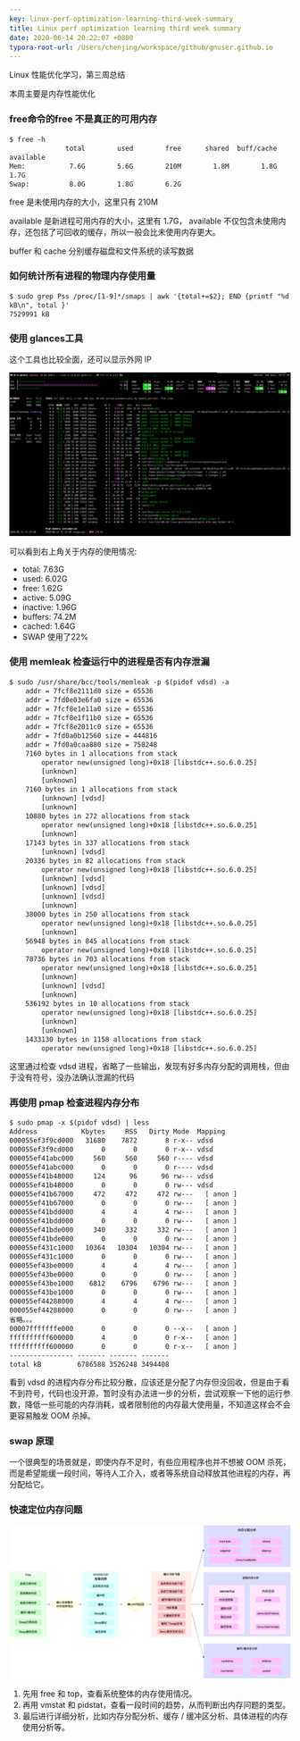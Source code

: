 ```yaml
---
key: linux-perf-optimization-learning-third-week-summary
title: Linux perf optimization learning third week summary
date: 2020-06-14 20:22:07 +0800
typora-root-url: /Users/chenjing/workspace/github/gnuser.github.io
---
```


Linux 性能优化学习，第三周总结

本周主要是内存性能优化

<!--more-->

### free命令的free 不是真正的可用内存

```shell
$ free -h
              total        used        free      shared  buff/cache   available
Mem:           7.6G        5.6G        210M        1.8M        1.8G        1.7G
Swap:          8.0G        1.8G        6.2G
```

free 是未使用内存的大小，这里只有 210M

available 是新进程可用内存的大小，这里有 1.7G， available 不仅包含未使用内存，还包括了可回收的缓存，所以一般会比未使用内存更大。

buffer 和 cache 分别缓存磁盘和文件系统的读写数据

### 如何统计所有进程的物理内存使用量

```shell
$ sudo grep Pss /proc/[1-9]*/smaps | awk '{total+=$2}; END {printf "%d kB\n", total }'
7529991 kB
```



### 使用 glances工具

这个工具也比较全面，还可以显示外网 IP

![image-20200614213020605](/../../../../../../../media/2020-06-14-linux-perf-optimization-learning-third-week-summary/image-20200614213020605.png)

可以看到右上角关于内存的使用情况: 

- total: 7.63G
- used: 6.02G
- free: 1.62G
- active: 5.09G
- inactive: 1.96G
- buffers: 74.2M
- cached: 1.64G
- SWAP 使用了22%

### 使用 memleak 检查运行中的进程是否有内存泄漏

```shell
$ sudo /usr/share/bcc/tools/memleak -p $(pidof vdsd) -a
	addr = 7fcf8e2111d0 size = 65536
	addr = 7fd0e03e6fa0 size = 65536
	addr = 7fcf8e1e11a0 size = 65536
	addr = 7fcf8e1f11b0 size = 65536
	addr = 7fcf8e2011c0 size = 65536
	addr = 7fd0a0b12560 size = 444816
	addr = 7fd0a0caa880 size = 758248
	7160 bytes in 1 allocations from stack
		operator new(unsigned long)+0x18 [libstdc++.so.6.0.25]
		[unknown]
		[unknown]
	7160 bytes in 1 allocations from stack
		[unknown] [vdsd]
		[unknown]
	10880 bytes in 272 allocations from stack
		operator new(unsigned long)+0x18 [libstdc++.so.6.0.25]
		[unknown]
	17143 bytes in 337 allocations from stack
		[unknown] [vdsd]
	20336 bytes in 82 allocations from stack
		operator new(unsigned long)+0x18 [libstdc++.so.6.0.25]
		[unknown] [vdsd]
		[unknown] [vdsd]
		[unknown] [vdsd]
		[unknown]
	38000 bytes in 250 allocations from stack
		operator new(unsigned long)+0x18 [libstdc++.so.6.0.25]
		[unknown]
	56948 bytes in 845 allocations from stack
		operator new(unsigned long)+0x18 [libstdc++.so.6.0.25]
	78736 bytes in 703 allocations from stack
		operator new(unsigned long)+0x18 [libstdc++.so.6.0.25]
		[unknown]
		[unknown] [vdsd]
		[unknown]
	536192 bytes in 10 allocations from stack
		operator new(unsigned long)+0x18 [libstdc++.so.6.0.25]
		[unknown]
		[unknown]
	1433130 bytes in 1158 allocations from stack
		operator new(unsigned long)+0x18 [libstdc++.so.6.0.25]
```

这里通过检查 vdsd 进程，省略了一些输出，发现有好多内存分配的调用栈，但由于没有符号，没办法确认泄漏的代码

### 再使用 pmap 检查进程内存分布

```shell
$ sudo pmap -x $(pidof vdsd) | less
Address           Kbytes     RSS   Dirty Mode  Mapping
000055ef3f9cd000   31680    7872       8 r-x-- vdsd
000055ef3f9cd000       0       0       0 r-x-- vdsd
000055ef41abc000     560     560     560 r---- vdsd
000055ef41abc000       0       0       0 r---- vdsd
000055ef41b48000     124      96      96 rw--- vdsd
000055ef41b48000       0       0       0 rw--- vdsd
000055ef41b67000     472     472     472 rw---   [ anon ]
000055ef41b67000       0       0       0 rw---   [ anon ]
000055ef41bdd000       4       4       4 rw---   [ anon ]
000055ef41bdd000       0       0       0 rw---   [ anon ]
000055ef41bde000     340     332     332 rw---   [ anon ]
000055ef41bde000       0       0       0 rw---   [ anon ]
000055ef431c1000   10364   10304   10304 rw---   [ anon ]
000055ef431c1000       0       0       0 rw---   [ anon ]
000055ef43be0000       4       4       4 rw---   [ anon ]
000055ef43be0000       0       0       0 rw---   [ anon ]
000055ef43be1000    6812    6796    6796 rw---   [ anon ]
000055ef43be1000       0       0       0 rw---   [ anon ]
000055ef44288000       4       4       4 rw---   [ anon ]
000055ef44288000       0       0       0 rw---   [ anon ]
省略。。。
00007fffffffe000       0       0       0 --x--   [ anon ]
ffffffffff600000       4       0       0 r-x--   [ anon ]
ffffffffff600000       0       0       0 r-x--   [ anon ]
---------------- ------- ------- -------
total kB         6786588 3526248 3494408

```

看到 vdsd 的进程内存分布比较分散，应该还是分配了内存但没回收，但是由于看不到符号，代码也没开源，暂时没有办法进一步的分析，尝试观察一下他的运行参数，降低一些可能的内存消耗，或者限制他的内存最大使用量，不知道这样会不会更容易触发 OOM 杀掉。

### swap 原理

一个很典型的场景就是，即使内存不足时，有些应用程序也并不想被 OOM 杀死，而是希望能缓一段时间，等待人工介入，或者等系统自动释放其他进程的内存，再分配给它。

### 快速定位内存问题

![img](/../../../../../../../media/2020-06-14-linux-perf-optimization-learning-third-week-summary/d79cd017f0c90b84a36e70a3c5dccffe.png)

1. 先用 free 和 top，查看系统整体的内存使用情况。
2. 再用 vmstat 和 pidstat，查看一段时间的趋势，从而判断出内存问题的类型。
3. 最后进行详细分析，比如内存分配分析、缓存 / 缓冲区分析、具体进程的内存使用分析等。


